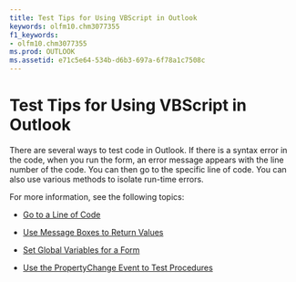 ```yaml
---
title: Test Tips for Using VBScript in Outlook
keywords: olfm10.chm3077355
f1_keywords:
- olfm10.chm3077355
ms.prod: OUTLOOK
ms.assetid: e71c5e64-534b-d6b3-697a-6f78a1c7508c
---
```



# Test Tips for Using VBScript in Outlook

There are several ways to test code in Outlook. If there is a syntax error in the code, when you run the form, an error message appears with the line number of the code. You can then go to the specific line of code. You can also use various methods to isolate run-time errors.

For more information, see the following topics:

-  [Go to a Line of Code](go-to-a-line-of-code-in-the-script-editor.md)
    
-  [Use Message Boxes to Return Values](use-message-boxes-to-return-values.md)
    
-  [Set Global Variables for a Form](set-global-variables-for-a-form.md)
    
-  [Use the PropertyChange Event to Test Procedures](use-the-propertychange-event-to-test-procedures.md)
    

